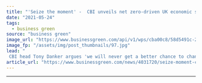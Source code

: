 ```yaml
---
title: "'Seize the moment' -  CBI unveils net zero-driven UK economic strategy"
date: "2021-05-24"
tags: 
  - business green
source: "business green"
image_url: "https://www.businessgreen.com/api/v1/wps/cba00c8/58d5491c-20a9-4306-8c74-d47c27d2ff7d/1/iStock-1215119911-british-business-london-185x114.jpg"
image_fp: "/assets/img/post_thumbnails/97.jpg"
lead: "
 CBI head Tony Danker argues 'we will never get a better chance to change our economy' as he unveils major net zero-focused economic plan ..."
article_url: "https://www.businessgreen.com/news/4031720/seize-moment-cbi-unveils-net-zero-driven-uk-economic-strategy"
---
```


---
